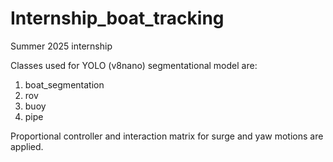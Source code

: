 # Internship_boat_tracking
Summer 2025 internship 


Classes used for YOLO (v8nano) segmentational model are:
1. boat_segmentation
2. rov
3. buoy
4. pipe

Proportional controller and interaction matrix for surge and yaw motions are applied.
